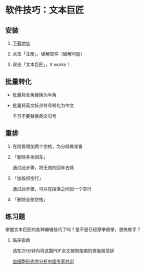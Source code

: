 # 软件技巧：文本巨匠

## 安装

1. [下载地址](https://skydrive.live.com/redir?resid=51A78DB6D0C754DF!1113&authkey=!AAA9q9yaBv8USSo)

2. 点击「注册」，破解软件（破解可耻）

3. 双击「文本巨匠」，it works！ 



## 批量转化

* 批量将全角替换为半角

* 批量将英文标点符号转化为中文

	千万不要替换英文句号
	


## 重排

1. 在段首增加两个空格，为分段做准备

2. 「删除多余回车」

	通过此步骤，将无效的回车去除

3. 「加段间空行」

	通过此步骤，可以在段落之间加一个空行

4. 「删除全部空格」


## 练习题

掌握文本巨匠的各种编辑技巧了吗？是不是已经摩拳擦掌，想练练手？

1. 临床指南

	请在20分钟内将这篇PDF全文按照指南的排版规范排

	[血细胞形态学分析中国专家共识](http://raw.github.com/lirongjun/drug_edit_rule/master/media/血细胞形态学分析中国专家共识.pdf)








